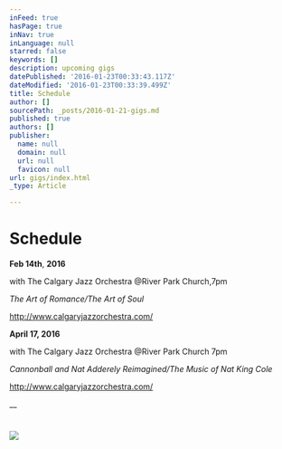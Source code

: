 ```yaml
---
inFeed: true
hasPage: true
inNav: true
inLanguage: null
starred: false
keywords: []
description: upcoming gigs
datePublished: '2016-01-23T00:33:43.117Z'
dateModified: '2016-01-23T00:33:39.499Z'
title: Schedule
author: []
sourcePath: _posts/2016-01-21-gigs.md
published: true
authors: []
publisher:
  name: null
  domain: null
  url: null
  favicon: null
url: gigs/index.html
_type: Article

---
```

# Schedule

**Feb 14th**, **2016**

with The Calgary Jazz Orchestra @River Park Church,7pm

_The Art of Romance/The Art of Soul_

http://www.calgaryjazzorchestra.com/

**April 17, 2016**

with The Calgary Jazz Orchestra @River Park Church 7pm

_Cannonball and Nat Adderely Reimagined/The Music of Nat King Cole_

http://www.calgaryjazzorchestra.com/

__

# ![](https://the-grid-user-content.s3-us-west-2.amazonaws.com/bd518087-5883-4500-9584-2ef4d66f51a3.jpg)